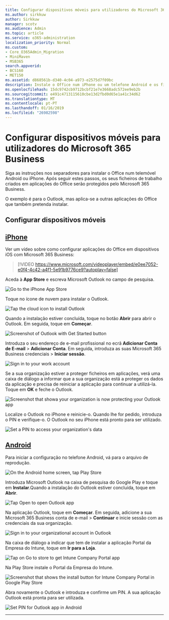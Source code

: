 ```yaml
---
title: Configurar dispositivos móveis para utilizadores do Microsoft 365 Business
ms.author: sirkkuw
author: Sirkkuw
manager: scotv
ms.audience: Admin
ms.topic: article
ms.service: o365-administration
localization_priority: Normal
ms.custom:
- Core_O365Admin_Migration
- MiniMaven
- MSB365
search.appverid:
- BCS160
- MET150
ms.assetid: d868561b-d340-4c04-a973-e2575d7f09bc
description: Instale o Office num iPhone ou um telefone Android e os ficheiros de trabalho no Office aplicações serão protegidas por negócio do Microsoft 365.
ms.openlocfilehash: 15dc9742cb9712bcbf21e7e3668adc572ee9eb2b
ms.sourcegitcommit: e491c4713115610cbe13d2fbd0d65e1a41c34d62
ms.translationtype: MT
ms.contentlocale: pt-PT
ms.lasthandoff: 01/16/2019
ms.locfileid: "26982598"
---
```

# <a name="set-up-mobile-devices-for-microsoft-365-business-users"></a>Configurar dispositivos móveis para utilizadores do Microsoft 365 Business

Siga as instruções nos separadores para instalar o Office num telemóvel Android ou iPhone. Após seguir estes passos, os seus ficheiros de trabalho criados em aplicações do Office serão protegidos pelo Microsoft 365 Business.

  
O exemplo é para o Outlook, mas aplica-se a outras aplicações do Office que também pretenda instalar.
  
## <a name="set-up-mobile-devices"></a>Configurar dispositivos móveis

## <a name="iphonetabiphone"></a>[iPhone](#tab/iPhone)
  
Ver um vídeo sobre como configurar aplicações do Office em dispositivos iOS com Microsoft 365 Business:

> [!VIDEO https://www.microsoft.com/videoplayer/embed/e0ee7052-e0f4-4c42-a4f1-5e91b9776ce9?autoplay=false] 

Aceda à **App Store** e escreva Microsoft Outlook no campo de pesquisa.
  
![Go to the iPhone App Store](media/886913de-76e5-4883-8ed0-4eb3ec06188f.png)
  
Toque no ícone de nuvem para instalar o Outlook.
  
![Tap the cloud icon to install Outlook](media/665e1620-948a-4ab8-b914-dca49530142c.png)
  
Quando a instalação estiver concluída, toque no botão **Abrir** para abrir o Outlook. Em seguida, toque em **Começar**.
  
![Screenshot of Outlook with Get Started button](media/005bedec-ae50-4d75-b3bb-e7cef9e2561c.png)
  
Introduza o seu endereço de e-mail profissional no ecrã **Adicionar Conta de E-mail** \> **Adicionar Conta**. Em seguida, introduza as suas Microsoft 365 Business credenciais \> **Iniciar sessão**.
  
![Sign in to your work account](media/3cef1fb5-7bec-4d3d-8542-872b731ce19f.png)
  
Se a sua organização estiver a proteger ficheiros em aplicações, verá uma caixa de diálogo a informar que a sua organização está a proteger os dados da aplicação e precisa de reiniciar a aplicação para continuar a utilizá-la. Toque em **OK** e feche o Outlook. 
  
![Screenshot that showa your organization is now protecting your Outlook app](media/fb4c1c84-b1e9-42e1-8070-c13dcf79fb09.png)
  
Localize o Outlook no iPhone e reinicie-o. Quando lhe for pedido, introduza o PIN e verifique-o. O Outlook no seu iPhone está pronto para ser utilizado.
  
![Set a PIN to access your organization's data](media/64f2630b-3164-47a4-9dd6-ca0c29ed5fb3.png)
  
## <a name="androidtabandroid"></a>[Android](#tab/Android)
  
Para iniciar a configuração no telefone Android, vá para o arquivo de reprodução.
  
![On the Android home screen, tap Play Store](media/93df88e7-c778-40e1-b35e-868ca6e97f6c.png)
  
Introduza Microsoft Outlook na caixa de pesquisa do Google Play e toque em **Instalar**.Quando a instalação do Outlook estiver concluída, toque em **Abrir**.
  
![Tap Open to open Outlook app](media/8b4c5937-8875-4b5a-a5b6-b8c6c9cd6240.png)
  
Na aplicação Outlook, toque em **Começar**. Em seguida, adicione a sua Microsoft 365 Business conta de e-mail \> **Continuar** e inicie sessão com as credenciais da sua organização.
  
![Sign in to your organizational account in Outlook](media/18f67c66-4bab-4b99-94bd-080839312e29.png)
  
Na caixa de diálogo a indicar que tem de instalar a aplicação Portal da Empresa do Intune, toque em **Ir para a Loja**.
  
![Tap on Go to store to get Intune Company Portal app](media/a702d712-5622-45dd-a511-b1adaee63071.png)
  
Na Play Store instale o Portal da Empresa do Intune.
  
![Screenshot that shows the install button for Intune Company Portal in Google Play Store](media/5e0408f2-3f37-44dd-80ed-13ca2ac6df0c.png)
  
Abra novamente o Outlook e introduza e confirme um PIN. A sua aplicação Outlook está pronta para ser utilizada.
  
![Set  PIN for Outlook app in Android](media/edb91afb-f1ed-451a-bc6b-8ccba664e055.png)
  
---



